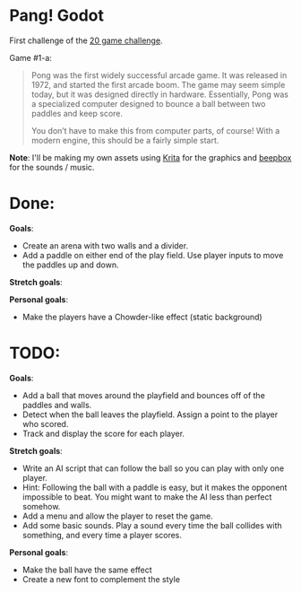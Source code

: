 # Pang! Godot

First challenge of the [20 game challenge](https://20_games_challenge.gitlab.io/).

Game #1-a: 

> Pong was the first widely successful arcade game. It was released in 1972, and started the first arcade boom. The game may seem simple today, but it was designed directly in hardware. Essentially, Pong was a specialized computer designed to bounce a ball between two paddles and keep score.
> 
> You don’t have to make this from computer parts, of course! With a modern engine, this should be a fairly simple start.


**Note**: I'll be making my own assets using [Krita](https://krita.org/) for the graphics and [beepbox](https://www.beepbox.co) for the sounds / music.

# Done:

**Goals**:

- Create an arena with two walls and a divider.
- Add a paddle on either end of the play field. Use player inputs to move the paddles up and down.

**Stretch goals**:


**Personal goals**:
- Make the players have a Chowder-like effect (static background)

# TODO:

**Goals**:

- Add a ball that moves around the playfield and bounces off of the paddles and walls.
- Detect when the ball leaves the playfield. Assign a point to the player who scored.
- Track and display the score for each player.

**Stretch goals**:

- Write an AI script that can follow the ball so you can play with only one player.
- Hint: Following the ball with a paddle is easy, but it makes the opponent impossible to beat. You might want to make the AI less than perfect somehow.
- Add a menu and allow the player to reset the game.
- Add some basic sounds. Play a sound every time the ball collides with something, and every time a player scores.

**Personal goals**:
- Make the ball have the same effect
- Create a new font to complement the style
